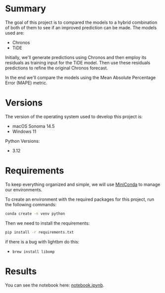 # Summary
The goal of this project is to compared the models to a hybrid combination of both of them to see if an improved prediction can be made.
The models used are:

- Chronos
- TiDE

Initially, we'll generate predictions using Chronos and then employ its residuals as training input for the TiDE model. Then use these residuals predictions to refine the original Chronos forecast.

In the end we'll compare the models using the Mean Absolute Percentage Error (MAPE) metric. 

# Versions

The version of the operating system used to develop this project is:
- macOS Sonoma 14.5
- Windows 11

Python Versions:
- 3.12

# Requirements

To keep everything organized and simple,
we will use [MiniConda](https://docs.conda.io/projects/miniconda/en/latest/) to manage our environments.

To create an environment with the required packages for this project, run the following commands:

```bash
conda create -n venv python
```

Then we need to install the requirements:

```bash
pip install -r requirements.txt
```

if there is a bug with lightbm do this:
- `brew install libomp`

# Results

You can see the notebook here: [notebook.ipynb](internship.ipynb).


